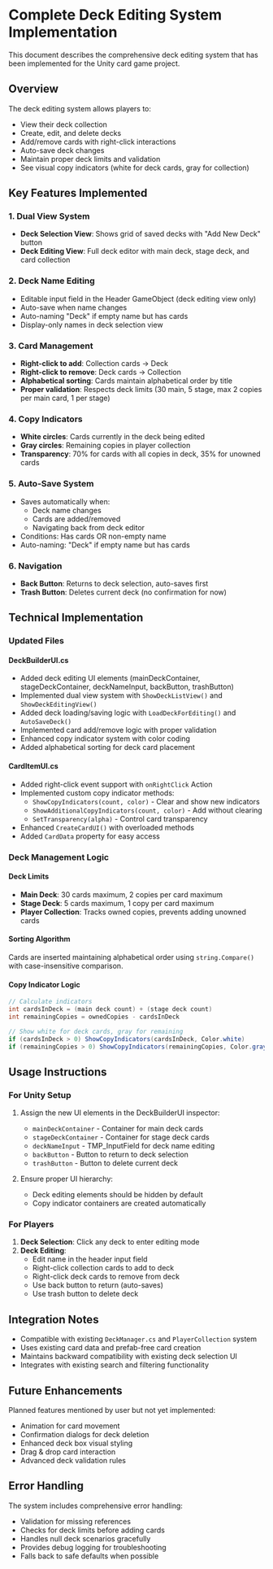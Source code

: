 # Complete Deck Editing System Implementation

This document describes the comprehensive deck editing system that has been implemented for the Unity card game project.

## Overview

The deck editing system allows players to:

- View their deck collection
- Create, edit, and delete decks
- Add/remove cards with right-click interactions
- Auto-save deck changes
- Maintain proper deck limits and validation
- See visual copy indicators (white for deck cards, gray for collection)

## Key Features Implemented

### 1. Dual View System

- **Deck Selection View**: Shows grid of saved decks with "Add New Deck" button
- **Deck Editing View**: Full deck editor with main deck, stage deck, and card collection

### 2. Deck Name Editing

- Editable input field in the Header GameObject (deck editing view only)
- Auto-save when name changes
- Auto-naming "Deck" if empty name but has cards
- Display-only names in deck selection view

### 3. Card Management

- **Right-click to add**: Collection cards → Deck
- **Right-click to remove**: Deck cards → Collection
- **Alphabetical sorting**: Cards maintain alphabetical order by title
- **Proper validation**: Respects deck limits (30 main, 5 stage, max 2 copies per main card, 1 per stage)

### 4. Copy Indicators

- **White circles**: Cards currently in the deck being edited
- **Gray circles**: Remaining copies in player collection
- **Transparency**: 70% for cards with all copies in deck, 35% for unowned cards

### 5. Auto-Save System

- Saves automatically when:
  - Deck name changes
  - Cards are added/removed
  - Navigating back from deck editor
- Conditions: Has cards OR non-empty name
- Auto-naming: "Deck" if empty name but has cards

### 6. Navigation

- **Back Button**: Returns to deck selection, auto-saves first
- **Trash Button**: Deletes current deck (no confirmation for now)

## Technical Implementation

### Updated Files

#### DeckBuilderUI.cs

- Added deck editing UI elements (mainDeckContainer, stageDeckContainer, deckNameInput, backButton, trashButton)
- Implemented dual view system with `ShowDeckListView()` and `ShowDeckEditingView()`
- Added deck loading/saving logic with `LoadDeckForEditing()` and `AutoSaveDeck()`
- Implemented card add/remove logic with proper validation
- Enhanced copy indicator system with color coding
- Added alphabetical sorting for deck card placement

#### CardItemUI.cs

- Added right-click event support with `onRightClick` Action
- Implemented custom copy indicator methods:
  - `ShowCopyIndicators(count, color)` - Clear and show new indicators
  - `ShowAdditionalCopyIndicators(count, color)` - Add without clearing
  - `SetTransparency(alpha)` - Control card transparency
- Enhanced `CreateCardUI()` with overloaded methods
- Added `CardData` property for easy access

### Deck Management Logic

#### Deck Limits

- **Main Deck**: 30 cards maximum, 2 copies per card maximum
- **Stage Deck**: 5 cards maximum, 1 copy per card maximum
- **Player Collection**: Tracks owned copies, prevents adding unowned cards

#### Sorting Algorithm

Cards are inserted maintaining alphabetical order using `string.Compare()` with case-insensitive comparison.

#### Copy Indicator Logic

```csharp
// Calculate indicators
int cardsInDeck = (main deck count) + (stage deck count)
int remainingCopies = ownedCopies - cardsInDeck

// Show white for deck cards, gray for remaining
if (cardsInDeck > 0) ShowCopyIndicators(cardsInDeck, Color.white)
if (remainingCopies > 0) ShowCopyIndicators(remainingCopies, Color.gray)
```

## Usage Instructions

### For Unity Setup

1. Assign the new UI elements in the DeckBuilderUI inspector:

   - `mainDeckContainer` - Container for main deck cards
   - `stageDeckContainer` - Container for stage deck cards
   - `deckNameInput` - TMP_InputField for deck name editing
   - `backButton` - Button to return to deck selection
   - `trashButton` - Button to delete current deck

2. Ensure proper UI hierarchy:
   - Deck editing elements should be hidden by default
   - Copy indicator containers are created automatically

### For Players

1. **Deck Selection**: Click any deck to enter editing mode
2. **Deck Editing**:
   - Edit name in the header input field
   - Right-click collection cards to add to deck
   - Right-click deck cards to remove from deck
   - Use back button to return (auto-saves)
   - Use trash button to delete deck

## Integration Notes

- Compatible with existing `DeckManager.cs` and `PlayerCollection` system
- Uses existing card data and prefab-free card creation
- Maintains backward compatibility with existing deck selection UI
- Integrates with existing search and filtering functionality

## Future Enhancements

Planned features mentioned by user but not yet implemented:

- Animation for card movement
- Confirmation dialogs for deck deletion
- Enhanced deck box visual styling
- Drag & drop card interaction
- Advanced deck validation rules

## Error Handling

The system includes comprehensive error handling:

- Validation for missing references
- Checks for deck limits before adding cards
- Handles null deck scenarios gracefully
- Provides debug logging for troubleshooting
- Falls back to safe defaults when possible
